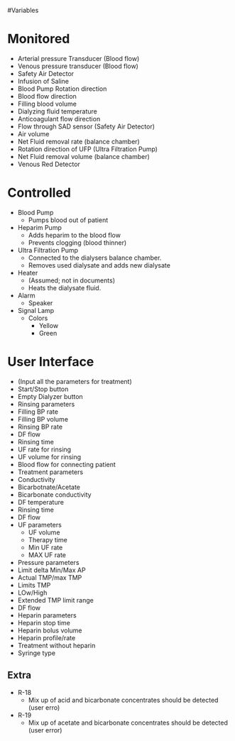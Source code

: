 
#Variables

Monitored
=========

 - Arterial pressure Transducer (Blood flow)
 - Venous pressure transducer (Blood flow)
 - Safety Air Detector
 - Infusion of Saline
 - Blood Pump Rotation direction
 - Blood flow direction
 - Filling blood volume
 - Dialyzing fluid temperature
 - Anticoagulant flow direction
 - Flow through SAD sensor (Safety Air Detector)
 - Air volume
 - Net Fluid removal rate (balance chamber)
 - Rotation direction of UFP (Ultra Filtration Pump)
 - Net Fluid removal volume (balance chamber)
 - Venous Red Detector

Controlled 
========

 - Blood Pump
	 - Pumps blood out of patient
 - Heparim Pump
	 - Adds heparim to the blood flow
	 - Prevents clogging (blood thinner)
 - Ultra Filtration Pump
	 - Connected to the dialysers balance chamber.
	 - Removes used dialysate and adds new dialysate
 - Heater
	 - (Assumed; not in documents)
	 - Heats the dialysate fluid.
 - Alarm
 	- Speaker
 - Signal Lamp
 	- Colors
 		- Yellow
 		- Green

User Interface
==========
 - (Input all the parameters for treatment)
 - Start/Stop button
 - Empty Dialyzer button
 - Rinsing parameters
  - Filling BP rate
  - Filling BP volume
  - Rinsing BP rate
  - DF flow
  - Rinsing time
  - UF rate for rinsing
  - UF volume for rinsing
  - Blood flow for connecting patient
 - Treatment parameters
  - Conductivity
  - Bicarbotnate/Acetate
  - Bicarbonate conductivity
  - DF temperature
  - Rinsing time
  - DF flow
  - UF parameters
    - UF volume
    - Therapy time
    - Min UF rate
    - MAX UF rate
 - Pressure parameters
  - Limit delta Min/Max AP
  - Actual TMP/max TMP
  - Limits TMP
  - LOw/High
  - Extended TMP limit range
  - DF flow
 - Heparin parameters
  - Heparin stop time
  - Heparin bolus volume
  - Heparin profile/rate
  - Treatment without heparin
  - Syringe type


Extra
-------

 - R-18
	 - Mix up of acid and bicarbonate concentrates should be detected (user erro)
 -  R-19
	 - Mix up of acetate and bicarbonate concentrates should be detected (user error)
